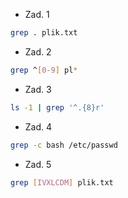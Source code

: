 * Zad. 1
```sh
grep . plik.txt
```

* Zad. 2
```sh
grep ^[0-9] pl*
```

* Zad. 3
```sh
ls -1 | grep '^.{8}r'
```

* Zad. 4
```sh
grep -c bash /etc/passwd
```

* Zad. 5
```sh
grep [IVXLCDM] plik.txt
```
